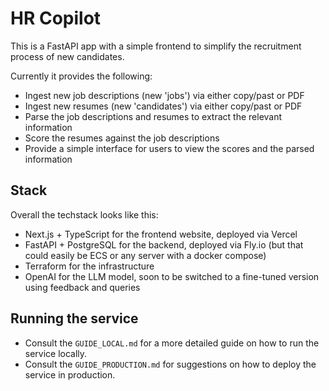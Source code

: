 # HR Copilot

This is a FastAPI app with a simple frontend to simplify the recruitment process of new candidates.

Currently it provides the following:

- Ingest new job descriptions (new 'jobs') via either copy/past or PDF
- Ingest new resumes (new 'candidates') via either copy/past or PDF
- Parse the job descriptions and resumes to extract the relevant information
- Score the resumes against the job descriptions
- Provide a simple interface for users to view the scores and the parsed information

## Stack

Overall the techstack looks like this:

- Next.js + TypeScript for the frontend website, deployed via Vercel
- FastAPI + PostgreSQL for the backend, deployed via Fly.io (but that could easily be ECS or any server with a docker compose)
- Terraform for the infrastructure
- OpenAI for the LLM model, soon to be switched to a fine-tuned version using feedback and queries

## Running the service

- Consult the `GUIDE_LOCAL.md` for a more detailed guide on how to run the service locally.
- Consult the `GUIDE_PRODUCTION.md` for suggestions on how to deploy the service in production.
